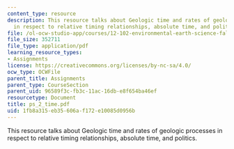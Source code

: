 ```yaml
---
content_type: resource
description: This resource talks about Geologic time and rates of geologic processes
  in respect to relative timing relationships, absolute time, and politics.
file: /ol-ocw-studio-app/courses/12-102-environmental-earth-science-fall-2005/1fb8a315eb35606af172e10085d0956b_ps_2_time.pdf
file_size: 352711
file_type: application/pdf
learning_resource_types:
- Assignments
license: https://creativecommons.org/licenses/by-nc-sa/4.0/
ocw_type: OCWFile
parent_title: Assignments
parent_type: CourseSection
parent_uid: 96589f3c-fb3c-11ac-16db-e8f654ba46ef
resourcetype: Document
title: ps_2_time.pdf
uid: 1fb8a315-eb35-606a-f172-e10085d0956b
---
```

This resource talks about Geologic time and rates of geologic processes in respect to relative timing relationships, absolute time, and politics.
